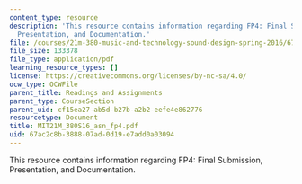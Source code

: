 ```yaml
---
content_type: resource
description: 'This resource contains information regarding FP4: Final Submission,
  Presentation, and Documentation.'
file: /courses/21m-380-music-and-technology-sound-design-spring-2016/67ac2c8b388807ad0d19e7add0a03094_MIT21M_380S16_asn_fp4.pdf
file_size: 133378
file_type: application/pdf
learning_resource_types: []
license: https://creativecommons.org/licenses/by-nc-sa/4.0/
ocw_type: OCWFile
parent_title: Readings and Assignments
parent_type: CourseSection
parent_uid: cf15ea27-ab5d-b27b-a2b2-eefe4e862776
resourcetype: Document
title: MIT21M_380S16_asn_fp4.pdf
uid: 67ac2c8b-3888-07ad-0d19-e7add0a03094
---
```

This resource contains information regarding FP4: Final Submission, Presentation, and Documentation.